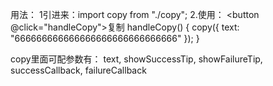 用法：
1引进来：import copy from "./copy";
2.使用：
 <button @click="handleCopy">复制</button>
handleCopy() {
      copy({
        text: "666666666666666666666666666666"
      });
    }

copy里面可配参数有：
text,
  showSuccessTip,
  showFailureTip,
  successCallback,
  failureCallback